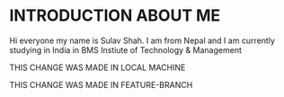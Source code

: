 # INTRODUCTION ABOUT ME

Hi everyone my name is Sulav Shah. I am from Nepal and I am currently studying in India in BMS Instiute of Technology & Management

THIS CHANGE WAS MADE IN LOCAL MACHINE

THIS CHANGE WAS MADE IN FEATURE-BRANCH